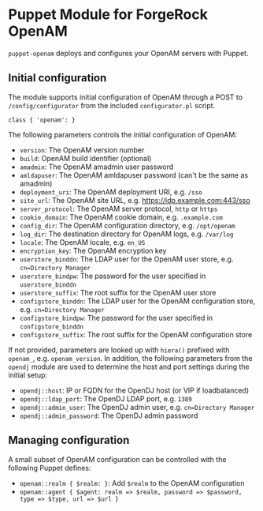 # Puppet Module for ForgeRock OpenAM

`puppet-openam` deploys and configures your OpenAM servers with Puppet.

## Initial configuration

The module supports initial configuration of OpenAM through a POST
to `/config/configurator` from the included `configurator.pl` script.

    class { 'openam': }

The following parameters controls the initial configuration of OpenAM:

  * `version`: The OpenAM version number
  * `build`: OpenAM build identifier (optional)
  * `amadmin`: The OpenAM amadmin user password
  * `amldapuser`: The OpenAM amldapuser password (can't be the same as amadmin)
  * `deployment_uri`: The OpenAM deployment URI, e.g. `/sso`
  * `site_url`: The OpenAM site URL, e.g. https://idp.example.com:443/sso
  * `server_protocol`: The OpenAM server protocol, `http` or `https`
  * `cookie_domain`: The OpenAM cookie domain, e.g. `.example.com`
  * `config_dir`: The OpenAM configuration directory, e.g. `/opt/openam`
  * `log_dir`: The destination directory for OpenAM logs, e.g. `/var/log`
  * `locale`: The OpenAM locale, e.g. `en_US`
  * `encryption_key`: The OpenAM encryption key
  * `userstore_binddn`: The LDAP user for the OpenAM user store, e.g. `cn=Directory Manager`
  * `userstore_bindpw`: The password for the user specified in `userstore_binddn`
  * `userstore_suffix`: The root suffix for the OpenAM user store
  * `configstore_binddn`: The LDAP user for the OpenAM configuration store, e.g. `cn=Directory Manager`
  * `configstore_bindpw`: The password for the user specified in `configstore_binddn`
  * `configstore_suffix`: The root suffix for the OpenAM configuration store

If not provided, parameters are looked up with `hiera()` prefixed with `openam_`,
e.g. `openam_version`. In addition, the following parameters from the `opendj`
module are used to determine the host and port settings during the initial setup:

  * `opendj::host`: IP or FQDN for the OpenDJ host (or VIP if loadbalanced)
  * `opendj::ldap_port`: The OpenDJ LDAP port, e.g. `1389`
  * `opendj::admin_user`: The OpenDJ admin user, e.g. `cn=Directory Manager`
  * `opendj::admin_password`: The OpenDJ admin password

## Managing configuration

A small subset of OpenAM configuration can be controlled with the following Puppet defines:

  * `openam::realm { $realm: }`: Add `$realm` to the OpenAM configuration
  * `openam::agent { $agent: realm => $realm, password => $password, type => $type, url => $url }`

